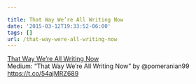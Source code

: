 ```yaml
---

title: That Way We’re All Writing Now
date: '2015-03-12T19:33:52-06:00'
tags: []
url: /that-way-were-all-writing-now
---
```

<a href="https://medium.com/message/that-way-we-re-all-talking-now-49e255037f15">That Way We’re All Writing Now</a><br/>Medium: “That Way We’re All Writing Now” by @pomeranian99 <a href="https://t.co/54ajMRZ689" target="_blank">https://t.co/54ajMRZ689</a>
